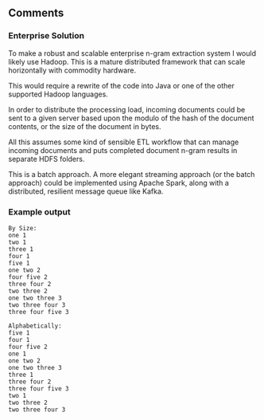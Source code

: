 ## Comments
### Enterprise Solution

To make a robust and scalable enterprise n-gram extraction system I would likely use Hadoop. This is a mature distributed framework that can scale horizontally with commodity hardware.

This would require a rewrite of the code into Java or one of the other supported Hadoop languages.

In order to distribute the processing load, incoming documents could be sent to a given server based upon the modulo of the hash of the document contents, or the size of the document in bytes.

All this assumes some kind of sensible ETL workflow that can manage incoming documents and puts completed document n-gram results in separate HDFS folders. 

This is a batch approach.  A more elegant streaming approach (or the batch approach) could be implemented using Apache Spark, along with a distributed, resilient message queue like Kafka.

### Example output

	By Size:
	one 1
	two 1
	three 1
	four 1
	five 1
	one two 2
	four five 2
	three four 2
	two three 2
	one two three 3
	two three four 3
	three four five 3

	Alphabetically:
	five 1
	four 1
	four five 2
	one 1
	one two 2
	one two three 3
	three 1
	three four 2
	three four five 3
	two 1
	two three 2
	two three four 3


